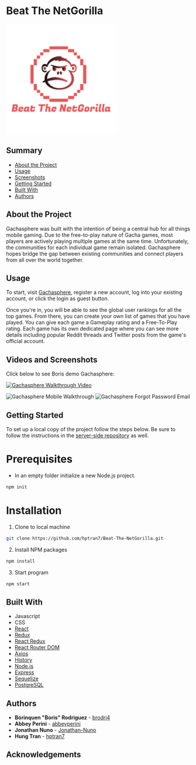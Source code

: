 <h1> Beat The NetGorilla </h1>

<img src="./src/images/logo.png" width="300" alt="logo"/>

<h2>Summary </h2>

- [About the Project](#about-the-project)
- [Usage](#usage)
- [Screenshots](#videos-and-screenshots)
- [Getting Started](#getting-started)
- [Built With](#built-with)
- [Authors](#authors)

## About the Project

Gachasphere was built with the intention of being a central hub for all things mobile gaming. Due to the free-to-play nature of Gacha games, most players are actively playing multiple games at the same time. Unfortunately, the communities for each individual game remain isolated. Gachasphere hopes bridge the gap between existing communities and connect players from all over the world together.

## Usage

To start, visit [Gachasphere](http://gachasphere.surge.sh), register a new account, log into your existing account, or click the login as guest button.

Once you're in, you will be able to see the global user rankings for all the top games. From there, you can create your own list of games that you have played. You can give each game a Gameplay rating and a Free-To-Play rating. Each game has its own dedicated page where you can see more details including popular Reddit threads and Twitter posts from the game's official account.

## Videos and Screenshots

Click below to see Boris demo Gachasphere:

[![Gachasphere Walkthrough Video](http://img.youtube.com/vi/sWotwScHFTo/0.jpg)](http://www.youtube.com/watch?v=sWotwScHFTo "Gachasphere Walkthrough")

<img src="./src/images/gachasphereMobile.gif" width="375" alt="Gachasphere Mobile Walkthrough"/>

<img src="./src/images/emailScreenshot.png" width="600" alt="Gachasphere Forgot Password Email"/>

## Getting Started

To set up a local copy of the project follow the steps below. Be sure to follow the instructions in the [server-side repository](https://github.com/hptran7/Beat-The-NetGorilla.git) as well.

# Prerequisites

- In an empty folder initialize a new Node.js project.

```sh
npm init
```

# Installation

1. Clone to local machine

```sh
git clone https://github.com/hptran7/Beat-The-NetGorilla.git
```

2. Install NPM packages

```sh
npm install
```

3. Start program

```sh
npm start
```

## Built With

- Javascript
- CSS
- [React](https://reactjs.org/)
- [Redux](https://redux.js.org/)
- [React Redux](https://react-redux.js.org/)
- [React Router DOM](https://reactrouter.com/web/guides/quick-start)
- [Axios](https://github.com/axios/axios)
- [History](https://www.npmjs.com/package/history)
- [Node.js](https://nodejs.org/en/)
- [Express](https://expressjs.com/)
- [Sequelize](https://sequelize.org/)
- [PostgreSQL](https://www.postgresql.org/)

## Authors

- **Borinquen "Boris" Rodriguez** - [brodri4](https://github.com/brodri4)
- **Abbey Perini** - [abbeyperini](https://github.com/abbeyperini)
- **Jonathan Nuno** - [Jonathan-Nuno](https://github.com/Jonathan-Nuno)
- **Hung Tran** - [hptran7](https://github.com/hptran7)

## Acknowledgements

